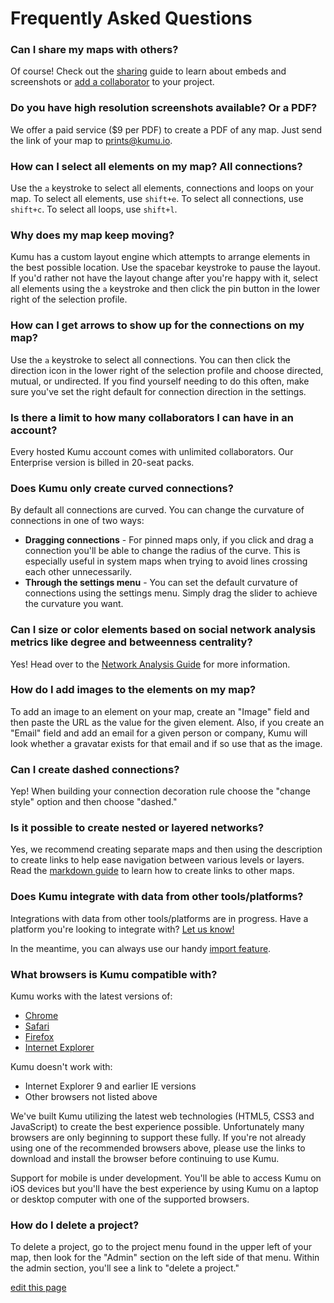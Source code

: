 # Frequently Asked Questions

### Can I share my maps with others?

Of course! Check out the [sharing](../guides/sharing.md) guide to learn about embeds and screenshots or [add a collaborator](../guides/collaboration.md) to your project.

### Do you have high resolution screenshots available? Or a PDF?

We offer a paid service ($9 per PDF) to create a PDF of any map. Just send the link of your map to [prints@kumu.io](mailto:prints@kumu.io).

### How can I select all elements on my map? All connections?

Use the `a` keystroke to select all elements, connections and loops on your map. To select all elements, use `shift+e`. To select all connections, use `shift+c`. To select all loops, use `shift+l`.

### Why does my map keep moving?

Kumu has a custom layout engine which attempts to arrange elements in the best possible location. Use the spacebar keystroke to pause the layout. If you'd rather not have the layout change after you're happy with it, select all elements using the `a` keystroke and then click the pin button in the lower right of the selection profile.

### How can I get arrows to show up for the connections on my map?

Use the `a` keystroke to select all connections. You can then click the direction icon in the lower right of the selection profile and choose directed, mutual, or undirected. If you find yourself needing to do this often, make sure you've set the right default for connection direction in the settings.

### Is there a limit to how many collaborators I can have in an account?

Every hosted Kumu account comes with unlimited collaborators. Our Enterprise version is billed in 20-seat packs.

### Does Kumu only create curved connections?

By default all connections are curved. You can change the curvature of connections in one of two ways:

* **Dragging connections** - For pinned maps only, if you click and drag a connection you'll be able to change the radius of the curve. This is especially useful in system maps when trying to avoid lines crossing each other unnecessarily.
* **Through the settings menu** - You can set the default curvature of connections using the settings menu. Simply drag the slider to achieve the curvature you want.

### Can I size or color elements based on social network analysis metrics like degree and betweenness centrality?

Yes! Head over to the [Network Analysis Guide](../guides/sna-network-mapping.md) for more information.

### How do I add images to the elements on my map?

To add an image to an element on your map, create an "Image" field and then paste the URL as the value for the given element. Also, if you create an "Email" field and add an email for a given person or company, Kumu will look whether a gravatar exists for that email and if so use that as the image.

### Can I create dashed connections?

Yep! When building your connection decoration rule choose the "change style" option and then choose "dashed."

### Is it possible to create nested or layered networks?

Yes, we recommend creating separate maps and then using the description to create links to help ease navigation between various levels or layers. Read the [markdown guide](../guides/markdown.md) to learn how to create links to other maps.

### Does Kumu integrate with data from other tools/platforms?

Integrations with data from other tools/platforms are in progress. Have a platform you're looking to integrate with? <a href="mailto:support@kumu.io">Let us know!</a>

In the meantime, you can always use our handy [import feature](../guides/import.md).

### What browsers is Kumu compatible with?

Kumu works with the latest versions of:

* [Chrome](https://www.google.com/chrome)
* [Safari](http://www.apple.com/safari/)
* [Firefox](http://www.mozilla.org/)
* [Internet Explorer](http://windows.microsoft.com/en-US/internet-explorer/download-ie)

Kumu doesn't work with:

* Internet Explorer 9 and earlier IE versions
* Other browsers not listed above

We've built Kumu utilizing the latest web technologies (HTML5, CSS3 and JavaScript) to create the best experience possible. Unfortunately many browsers are only beginning to support these fully. If you're not already using one of the recommended browsers above, please use the links to download and install the browser before continuing to use Kumu.

Support for mobile is under development. You'll be able to access Kumu on iOS devices but you'll have the best experience by using Kumu on a laptop or desktop computer with one of the supported browsers.

### How do I delete a project?

To delete a project, go to the project menu found in the upper left of your map, then look for the "Admin" section on the left side of that menu. Within the admin section, you'll see a link to "delete a project." 

<span class="edit-link"><a href="https://github.com/kumu/docs/blob/master/getting-started/faq.md" target="_blank"><i class="fa fa-github"></i> edit this page</a></span>
